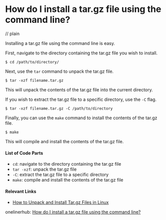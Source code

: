 # How do I install a tar.gz file using the command line?
// plain

Installing a tar.gz file using the command line is easy.

First, navigate to the directory containing the tar.gz file you wish to install.

```
$ cd /path/to/directory/
```

Next, use the `tar` command to unpack the tar.gz file.

```
$ tar -xzf filename.tar.gz
```

This will unpack the contents of the tar.gz file into the current directory.

If you wish to extract the tar.gz file to a specific directory, use the `-C` flag.

```
$ tar -xzf filename.tar.gz -C /path/to/directory
```

Finally, you can use the `make` command to install the contents of the tar.gz file.

```
$ make
```

This will compile and install the contents of the tar.gz file.

#### List of Code Parts

* `cd`: navigate to the directory containing the tar.gz file
* `tar -xzf`: unpack the tar.gz file
* `-C`: extract the tar.gz file to a specific directory
* `make`: compile and install the contents of the tar.gz file

#### Relevant Links

* [How to Unpack and Install Tar.gz Files in Linux](https://www.howtogeek.com/248780/how-to-unpack-and-install-tar-gz-files-in-linux/)

onelinerhub: [How do I install a tar.gz file using the command line?](https://onelinerhub.com/cli-tar/how-do-i-install-a-tar-gz-file-using-the-command-line-1687282582)